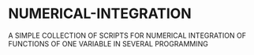 # NUMERICAL-INTEGRATION
A SIMPLE COLLECTION OF SCRIPTS FOR NUMERICAL  INTEGRATION  OF FUNCTIONS OF ONE VARIABLE IN SEVERAL PROGRAMMING
